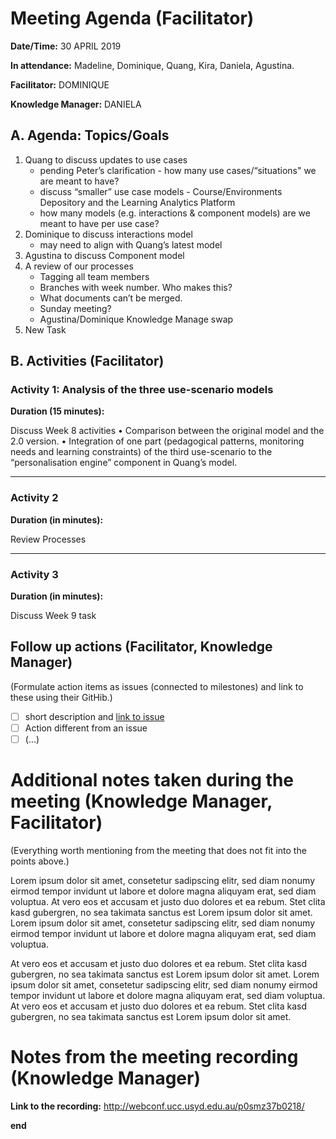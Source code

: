 # Meeting Agenda (Facilitator)

**Date/Time:** 30 APRIL 2019

**In attendance:** Madeline, Dominique, Quang, Kira, Daniela, Agustina.

**Facilitator:** DOMINIQUE 

**Knowledge Manager:** DANIELA

## A. Agenda: Topics/Goals

1. Quang to discuss updates to use cases
    * pending Peter’s clarification - how many use cases/“situations" we are meant to have?
    * discuss “smaller” use case models -  Course/Environments Depository and the Learning Analytics Platform 
    * how many models (e.g. interactions & component models) are we meant to have per use case?
2. Dominique to discuss interactions model 
    * may need to align with Quang’s latest model
3. Agustina to discuss Component model
4. A review of our processes
    * Tagging all team members
    * Branches with week number. Who makes this?
    * What documents can’t be merged.
    * Sunday meeting?
    * Agustina/Dominique Knowledge Manage swap
5. New Task

## B. Activities (Facilitator)


### Activity 1: Analysis of the three use-scenario models 
**Duration (15 minutes):**

Discuss Week 8 activities
•	Comparison between the original model and the 2.0 version.
•	Integration of one part (pedagogical patterns, monitoring needs and learning constraints) of the third use-scenario to the “personalisation engine” component in Quang’s model.

********

### Activity 2
**Duration (in minutes):**

Review Processes


********

### Activity 3
**Duration (in minutes):**

Discuss Week 9 task


## Follow up actions (Facilitator, Knowledge Manager)

(Formulate action items as issues (connected to milestones) and link to these using their GitHib.)

- [ ] short description and [link to issue](https://github.sydney.edu.au/crli/EDPC5022-2019/issues/36)
- [ ] Action different from an issue
- [ ] (...)

# Additional notes taken during the meeting (Knowledge Manager, Facilitator)

(Everything worth mentioning from the meeting that does not fit into the points above.)

Lorem ipsum dolor sit amet, consetetur sadipscing elitr, sed diam nonumy eirmod tempor invidunt ut labore et dolore magna aliquyam erat, sed diam voluptua. At vero eos et accusam et justo duo dolores et ea rebum. Stet clita kasd gubergren, no sea takimata sanctus est Lorem ipsum dolor sit amet. Lorem ipsum dolor sit amet, consetetur sadipscing elitr, sed diam nonumy eirmod tempor invidunt ut labore et dolore magna aliquyam erat, sed diam voluptua.

At vero eos et accusam et justo duo dolores et ea rebum. Stet clita kasd gubergren, no sea takimata sanctus est Lorem ipsum dolor sit amet. Lorem ipsum dolor sit amet, consetetur sadipscing elitr, sed diam nonumy eirmod tempor invidunt ut labore et dolore magna aliquyam erat, sed diam voluptua. At vero eos et accusam et justo duo dolores et ea rebum. Stet clita kasd gubergren, no sea takimata sanctus est Lorem ipsum dolor sit amet.

# Notes from the meeting recording (Knowledge Manager)


**Link to the recording:** http://webconf.ucc.usyd.edu.au/p0smz37b0218/

**end**
